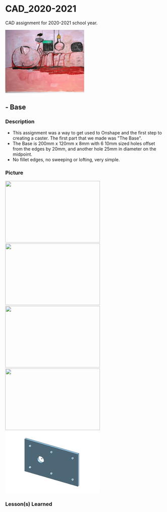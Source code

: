 # CAD_2020-2021
CAD assignment for 2020-2021 school year.

<img src="Screenshot%202020-09-23%20at%206.19.43%20PM.png" width="250" height="200">

## - Base

### Description
- This assignment was a way to get used to Onshape and the first step to creating a caster. The first part that we made was "The Base".
- The Base is 200mm x 120mm x 8mm with 6 10mm sized holes offset from the edges by 20mm, and another hole 25mm in diameter on the midpoint.
- No fillet edges, no sweeping or lofting, very simple.

### Picture


<img src="" width="300" height="195">
<img src="" width="300" height="195">
<img src="" width="300" height="195">
<img src="" width="300" height="195">
<img src="Screenshot%202020-09-23%20at%205.05.33%20PM.png" width="300" height="195">

### Lesson(s) Learned
